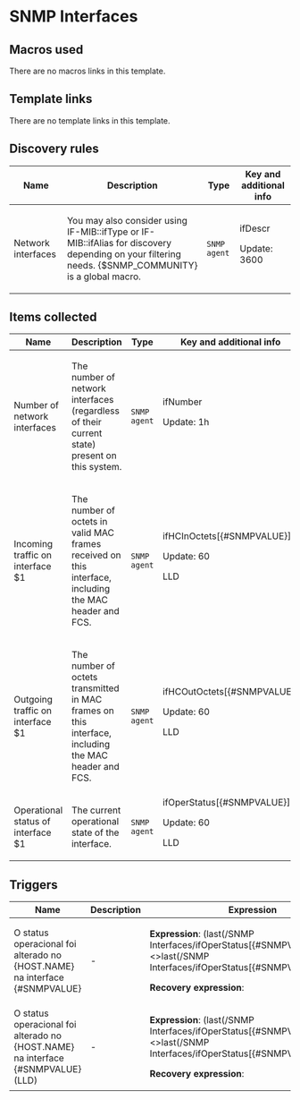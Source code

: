 # SNMP Interfaces

## Macros used

There are no macros links in this template.

## Template links

There are no template links in this template.

## Discovery rules

|Name|Description|Type|Key and additional info|
|----|-----------|----|----|
|Network interfaces|<p>You may also consider using IF-MIB::ifType or IF-MIB::ifAlias for discovery depending on your filtering needs. {$SNMP_COMMUNITY} is a global macro.</p>|`SNMP agent`|ifDescr<p>Update: 3600</p>|
## Items collected

|Name|Description|Type|Key and additional info|
|----|-----------|----|----|
|Number of network interfaces|<p>The number of network interfaces (regardless of their current state) present on this system.</p>|`SNMP agent`|ifNumber<p>Update: 1h</p>|
|Incoming traffic on interface $1|<p>The number of octets in valid MAC frames received on this interface, including the MAC header and FCS.</p>|`SNMP agent`|ifHCInOctets[{#SNMPVALUE}]<p>Update: 60</p><p>LLD</p>|
|Outgoing traffic on interface $1|<p>The number of octets transmitted in MAC frames on this interface, including the MAC header and FCS.</p>|`SNMP agent`|ifHCOutOctets[{#SNMPVALUE}]<p>Update: 60</p><p>LLD</p>|
|Operational status of interface $1|<p>The current operational state of the interface.</p>|`SNMP agent`|ifOperStatus[{#SNMPVALUE}]<p>Update: 60</p><p>LLD</p>|
## Triggers

|Name|Description|Expression|Priority|
|----|-----------|----------|--------|
|O status operacional foi alterado no {HOST.NAME} na interface {#SNMPVALUE}|<p>-</p>|<p>**Expression**: (last(/SNMP Interfaces/ifOperStatus[{#SNMPVALUE}],#1)<>last(/SNMP Interfaces/ifOperStatus[{#SNMPVALUE}],#2))=1</p><p>**Recovery expression**: </p>|information|
|O status operacional foi alterado no {HOST.NAME} na interface {#SNMPVALUE} (LLD)|<p>-</p>|<p>**Expression**: (last(/SNMP Interfaces/ifOperStatus[{#SNMPVALUE}],#1)<>last(/SNMP Interfaces/ifOperStatus[{#SNMPVALUE}],#2))=1</p><p>**Recovery expression**: </p>|information|
